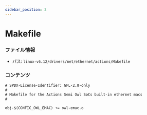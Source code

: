 ```yaml
---
sidebar_position: 2
---
```

# Makefile

### ファイル情報

- パス: `linux-v6.12/drivers/net/ethernet/actions/Makefile`

### コンテンツ

```txt
# SPDX-License-Identifier: GPL-2.0-only
#
# Makefile for the Actions Semi Owl SoCs built-in ethernet macs
#

obj-$(CONFIG_OWL_EMAC) += owl-emac.o

```
